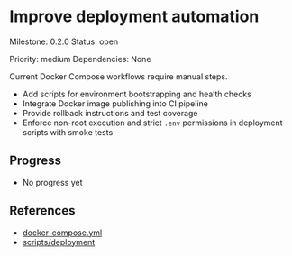 # Improve deployment automation
Milestone: 0.2.0
Status: open

Priority: medium
Dependencies: None


Current Docker Compose workflows require manual steps.

- Add scripts for environment bootstrapping and health checks
- Integrate Docker image publishing into CI pipeline
- Provide rollback instructions and test coverage
- Enforce non-root execution and strict `.env` permissions in deployment scripts with smoke tests

## Progress

- No progress yet

## References

- [docker-compose.yml](../docker-compose.yml)
- [scripts/deployment](../scripts/deployment)
